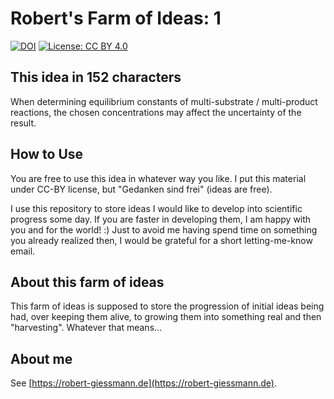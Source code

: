 # Robert's Farm of Ideas: 1

[![DOI](https://zenodo.org/badge/324523777.svg)](https://zenodo.org/badge/latestdoi/324523777)
[![License: CC BY 4.0](https://img.shields.io/badge/License-CC%20BY%204.0-green.svg)](https://creativecommons.org/licenses/by/4.0/)

## This idea in 152 characters
When determining equilibrium constants of multi-substrate / multi-product reactions, the chosen concentrations may affect the uncertainty of the result.

## How to Use
You are free to use this idea in whatever way you like. I put this material under CC-BY license, but "Gedanken sind frei" (ideas are free). 

I use this repository to store ideas I would like to develop into scientific progress some day. If you are faster in developing them, I am happy with you and for the world! :) Just to avoid me having spend time on something you already realized then, I would be grateful for a short letting-me-know email.

## About this farm of ideas
This farm of ideas is supposed to store the progression of initial ideas being had, over keeping them alive, to growing them into something real and then "harvesting". Whatever that means...

## About me
See [https://robert-giessmann.de](https://robert-giessmann.de).
